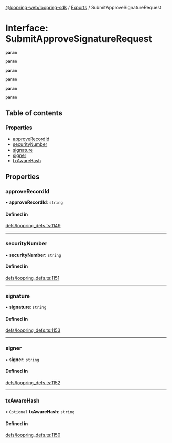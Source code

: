 [@loopring-web/loopring-sdk](../README.md) / [Exports](../modules.md) / SubmitApproveSignatureRequest

# Interface: SubmitApproveSignatureRequest

**`param`**

**`param`**

**`param`**

**`param`**

**`param`**

**`param`**

## Table of contents

### Properties

- [approveRecordId](SubmitApproveSignatureRequest.md#approverecordid)
- [securityNumber](SubmitApproveSignatureRequest.md#securitynumber)
- [signature](SubmitApproveSignatureRequest.md#signature)
- [signer](SubmitApproveSignatureRequest.md#signer)
- [txAwareHash](SubmitApproveSignatureRequest.md#txawarehash)

## Properties

### approveRecordId

• **approveRecordId**: `string`

#### Defined in

[defs/loopring_defs.ts:1149](https://github.com/Loopring/loopring_sdk/blob/f91f904/src/defs/loopring_defs.ts#L1149)

___

### securityNumber

• **securityNumber**: `string`

#### Defined in

[defs/loopring_defs.ts:1151](https://github.com/Loopring/loopring_sdk/blob/f91f904/src/defs/loopring_defs.ts#L1151)

___

### signature

• **signature**: `string`

#### Defined in

[defs/loopring_defs.ts:1153](https://github.com/Loopring/loopring_sdk/blob/f91f904/src/defs/loopring_defs.ts#L1153)

___

### signer

• **signer**: `string`

#### Defined in

[defs/loopring_defs.ts:1152](https://github.com/Loopring/loopring_sdk/blob/f91f904/src/defs/loopring_defs.ts#L1152)

___

### txAwareHash

• `Optional` **txAwareHash**: `string`

#### Defined in

[defs/loopring_defs.ts:1150](https://github.com/Loopring/loopring_sdk/blob/f91f904/src/defs/loopring_defs.ts#L1150)

